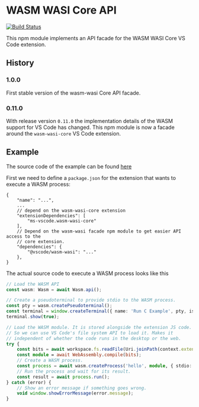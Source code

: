 # WASM WASI Core API

[![Build Status](https://dev.azure.com/vscode/vscode-wasm/_apis/build/status/microsoft.vscode-wasm?branchName=main)](https://dev.azure.com/vscode/vscode-wasm/_build/latest?definitionId=47&branchName=main)

This npm module implements an API facade for the WASM WASI Core VS Code extension.

## History

### 1.0.0

First stable version of the wasm-wasi Core API facade.

### 0.11.0

With release version `0.11.0` the implementation details of the WASM support for VS Code has changed. This npm module is now a facade around the `wasm-wasi-core` VS Code extension.

## Example

The source code of the example can be found [here](https://github.com/microsoft/vscode-wasi/blob/dbaeumer/expected-baboon-red/wasm-wasi/example/package.json)

First we need to define a `package.json` for the extension that wants to execute a WASM process:

```jsonc
{
	"name": "...",
	...
	// depend on the wasm-wasi-core extension
	"extensionDependencies": [
		"ms-vscode.wasm-wasi-core"
	],
	// Depend on the wasm-wasi facade npm module to get easier API access to the
	// core extension.
	"dependencies": {
		"@vscode/wasm-wasi": "..."
	},
}
```

The actual source code to execute a WASM process looks like this

```typescript
// Load the WASM API
const wasm: Wasm = await Wasm.api();

// Create a pseudoterminal to provide stdio to the WASM process.
const pty = wasm.createPseudoterminal();
const terminal = window.createTerminal({ name: 'Run C Example', pty, isTransient: true });
terminal.show(true);

// Load the WASM module. It is stored alongside the extension JS code.
// So we can use VS Code's file system API to load it. Makes it
// independent of whether the code runs in the desktop or the web.
try {
	const bits = await workspace.fs.readFile(Uri.joinPath(context.extensionUri, 'hello.wasm'));
	const module = await WebAssembly.compile(bits);
	// Create a WASM process.
	const process = await wasm.createProcess('hello', module, { stdio: pty.stdio });
	// Run the process and wait for its result.
	const result = await process.run();
} catch (error) {
	// Show an error message if something goes wrong.
	void window.showErrorMessage(error.message);
}
```